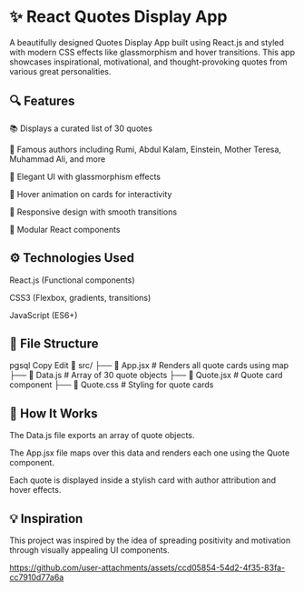 # ✨ React Quotes Display App
A beautifully designed Quotes Display App built using React.js and styled with modern CSS effects like glassmorphism and hover transitions. This app showcases inspirational, motivational, and thought-provoking quotes from various great personalities.

## 🔍 Features
📚 Displays a curated list of 30 quotes

🧠 Famous authors including Rumi, Abdul Kalam, Einstein, Mother Teresa, Muhammad Ali, and more

💅 Elegant UI with glassmorphism effects

💜 Hover animation on cards for interactivity

🌈 Responsive design with smooth transitions

🧩 Modular React components


## ⚙️ Technologies Used
React.js (Functional components)

CSS3 (Flexbox, gradients, transitions)

JavaScript (ES6+)

## 🧾 File Structure
pgsql
Copy
Edit
📁 src/
├── 📄 App.jsx         # Renders all quote cards using map
├── 📄 Data.js         # Array of 30 quote objects
├── 📄 Quote.jsx       # Quote card component
├── 📄 Quote.css       # Styling for quote cards


## 📌 How It Works
The Data.js file exports an array of quote objects.

The App.jsx file maps over this data and renders each one using the Quote component.

Each quote is displayed inside a stylish card with author attribution and hover effects.

## 💡 Inspiration
This project was inspired by the idea of spreading positivity and motivation through visually appealing UI components.



https://github.com/user-attachments/assets/ccd05854-54d2-4f35-83fa-cc7910d77a6a

